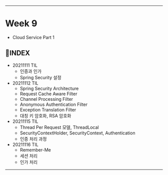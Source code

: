 ___
# Week 9
- Cloud Service Part 1

## 📌INDEX
- 20211111 TIL
  - 인증과 인가
  - Spring Security 설정
- 20211112 TIL
  - Spring Security Architecture
  - Request Cache Aware Filter
  - Channel Processing Filter
  - Anonymous Authentication Filter
  - Exception Translation Filter
  - 대칭 키 암호화, RSA 암호화
- 20211115 TIL
  - Thread Per Request 모델, ThreadLocal
  - SecurityContextHolder, SecurityContext, Authentication
  - 인증 처리 과정
- 20211116 TIL
  - Remember-Me
  - 세션 처리
  - 인가 처리
___